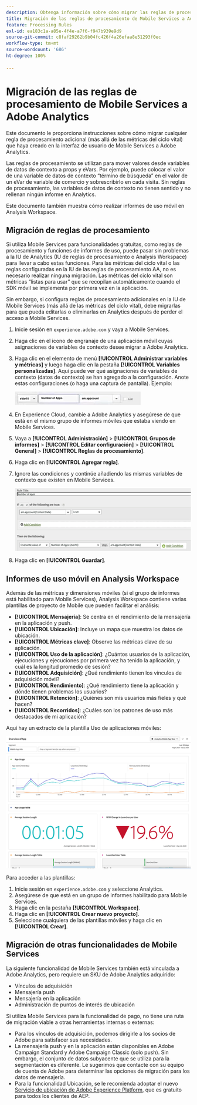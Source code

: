 ```yaml
---
description: Obtenga información sobre cómo migrar las reglas de procesamiento de Mobile Services a Adobe Analytics
title: Migración de las reglas de procesamiento de Mobile Services a Adobe Analytics
feature: Processing Rules
exl-id: ea183c1a-a85e-4f4e-a7f6-f947b939e9d9
source-git-commit: c8faf29262b9b04fc426f4a26efaa8e51293f0ec
workflow-type: tm+mt
source-wordcount: '686'
ht-degree: 100%

---
```


# Migración de las reglas de procesamiento de Mobile Services a Adobe Analytics

Este documento le proporciona instrucciones sobre cómo migrar cualquier regla de procesamiento adicional (más allá de las métricas del ciclo vital) que haya creado en la interfaz de usuario de Mobile Services a Adobe Analytics.

Las reglas de procesamiento se utilizan para mover valores desde variables de datos de contexto a props y eVars. Por ejemplo, puede colocar el valor de una variable de datos de contexto “término de búsqueda” en el valor de un eVar de variable de comercio y sobrescribirlo en cada visita. Sin reglas de procesamiento, las variables de datos de contexto no tienen sentido y no rellenan ningún informe en Analytics.

Este documento también muestra cómo realizar informes de uso móvil en Analysis Workspace.

## Migración de reglas de procesamiento

Si utiliza Mobile Services para funcionalidades gratuitas, como reglas de procesamiento y funciones de informes de uso, puede pasar sin problemas a la IU de Analytics (IU de reglas de procesamiento o Analysis Workspace) para llevar a cabo estas funciones. Para las métricas del ciclo vital o las reglas configuradas en la IU de las reglas de procesamiento AA, no es necesario realizar ninguna migración. Las métricas del ciclo vital son métricas “listas para usar” que se recopilan automáticamente cuando el SDK móvil se implementa por primera vez en la aplicación.

Sin embargo, si configura reglas de procesamiento adicionales en la IU de Mobile Services (más allá de las métricas del ciclo vital), debe migrarlas para que pueda editarlas o eliminarlas en Analytics después de perder el acceso a Mobile Services.

1. Inicie sesión en `experience.adobe.com` y vaya a Mobile Services.
1. Haga clic en el icono de engranaje de una aplicación móvil cuyas asignaciones de variables de contexto desee migrar a Adobe Analytics.
1. Haga clic en el elemento de menú **[!UICONTROL Administrar variables y métricas]** y luego haga clic en la pestaña **[!UICONTROL Variables personalizadas]**. Aquí puede ver qué asignaciones de variables de contexto (datos de contexto) se han agregado a la configuración. Anote estas configuraciones (o haga una captura de pantalla). Ejemplo:

   ![Variable de contexto](assets/context-var.png)

1. En Experience Cloud, cambie a Adobe Analytics y asegúrese de que está en el mismo grupo de informes móviles que estaba viendo en Mobile Services.
1. Vaya a **[!UICONTROL Administración]** > **[!UICONTROL Grupos de informes]** > **[!UICONTROL Editar configuración]** > **[!UICONTROL General]** > **[!UICONTROL Reglas de procesamiento]**.
1. Haga clic en **[!UICONTROL Agregar regla]**.
1. Ignore las condiciones y continúe añadiendo las mismas variables de contexto que existen en Mobile Services.

   ![Regla de procesamiento](assets/proc-rule.png)

1. Haga clic en **[!UICONTROL Guardar]**.

## Informes de uso móvil en Analysis Workspace

Además de las métricas y dimensiones móviles (si el grupo de informes está habilitado para Mobile Services), Analysis Workspace contiene varias plantillas de proyecto de Mobile que pueden facilitar el análisis:

* **[!UICONTROL Mensajería]**: Se centra en el rendimiento de la mensajería en la aplicación y push.
* **[!UICONTROL Ubicación]**: Incluye un mapa que muestra los datos de ubicación.
* **[!UICONTROL Métricas clave]**: Observe las métricas clave de su aplicación.
* **[!UICONTROL Uso de la aplicación]**: ¿Cuántos usuarios de la aplicación, ejecuciones y ejecuciones por primera vez ha tenido la aplicación, y cuál es la longitud promedio de sesión?
* **[!UICONTROL Adquisición]**: ¿Qué rendimiento tienen los vínculos de adquisición móvil?
* **[!UICONTROL Rendimiento]**: ¿Qué rendimiento tiene la aplicación y dónde tienen problemas los usuarios?
* **[!UICONTROL Retención]**: ¿Quiénes son mis usuarios más fieles y qué hacen?
* **[!UICONTROL Recorridos]**: ¿Cuáles son los patrones de uso más destacados de mi aplicación?

Aquí hay un extracto de la plantilla Uso de aplicaciones móviles:

![Uso de aplicaciones móviles](assets/mobile-app-usage.png)

Para acceder a las plantillas:

1. Inicie sesión en `experience.adobe.com` y seleccione Analytics.
1. Asegúrese de que está en un grupo de informes habilitado para Mobile Services.
1. Haga clic en la pestaña **[!UICONTROL Workspace]**.
1. Haga clic en **[!UICONTROL Crear nuevo proyecto]**.
1. Seleccione cualquiera de las plantillas móviles y haga clic en **[!UICONTROL Crear]**.

## Migración de otras funcionalidades de Mobile Services

La siguiente funcionalidad de Mobile Services también está vinculada a Adobe Analytics, pero requiere un SKU de Adobe Analytics adquirido:

* Vínculos de adquisición
* Mensajería push
* Mensajería en la aplicación
* Administración de puntos de interés de ubicación

Si utiliza Mobile Services para la funcionalidad de pago, no tiene una ruta de migración viable a otras herramientas internas o externas:

* Para los vínculos de adquisición, podemos dirigirle a los socios de Adobe para satisfacer sus necesidades.
* La mensajería push y en la aplicación están disponibles en Adobe Campaign Standard y Adobe Campaign Classic (solo push). Sin embargo, el conjunto de datos subyacente que se utiliza para la segmentación es diferente. Le sugerimos que contacte con su equipo de cuenta de Adobe para determinar las opciones de migración para los datos de mensajería.
* Para la funcionalidad Ubicación, se le recomienda adoptar el nuevo [Servicio de ubicación de Adobe Experience Platform](https://www.adobe.com/es/experience-platform/location-service.html), que es gratuito para todos los clientes de AEP.
